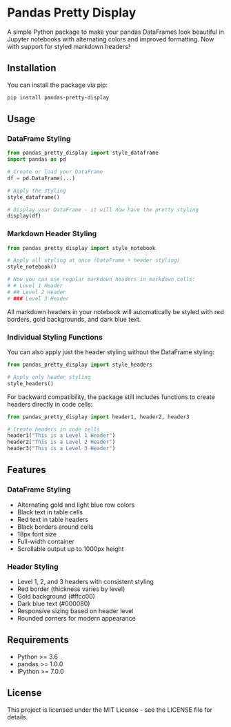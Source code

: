 # Pandas Pretty Display

A simple Python package to make your pandas DataFrames look beautiful in Jupyter notebooks with alternating colors and improved formatting. Now with support for styled markdown headers!

## Installation

You can install the package via pip:

```bash
pip install pandas-pretty-display
```

## Usage

### DataFrame Styling

```python
from pandas_pretty_display import style_dataframe
import pandas as pd

# Create or load your DataFrame
df = pd.DataFrame(...)

# Apply the styling
style_dataframe()

# Display your DataFrame - it will now have the pretty styling
display(df)
```

### Markdown Header Styling

```python
from pandas_pretty_display import style_notebook

# Apply all styling at once (DataFrame + header styling)
style_notebook()

# Now you can use regular markdown headers in markdown cells:
# # Level 1 Header
# ## Level 2 Header
# ### Level 3 Header
```

All markdown headers in your notebook will automatically be styled with red borders, gold backgrounds, and dark blue text.

### Individual Styling Functions

You can also apply just the header styling without the DataFrame styling:

```python
from pandas_pretty_display import style_headers

# Apply only header styling
style_headers()
```

For backward compatibility, the package still includes functions to create headers directly in code cells:

```python
from pandas_pretty_display import header1, header2, header3

# Create headers in code cells
header1("This is a Level 1 Header")
header2("This is a Level 2 Header")
header3("This is a Level 3 Header")
```

## Features

### DataFrame Styling
- Alternating gold and light blue row colors
- Black text in table cells
- Red text in table headers
- Black borders around cells
- 18px font size
- Full-width container
- Scrollable output up to 1000px height

### Header Styling
- Level 1, 2, and 3 headers with consistent styling
- Red border (thickness varies by level)
- Gold background (#ffcc00)
- Dark blue text (#000080)
- Responsive sizing based on header level
- Rounded corners for modern appearance

## Requirements

- Python >= 3.6
- pandas >= 1.0.0
- IPython >= 7.0.0

## License

This project is licensed under the MIT License - see the LICENSE file for details.
